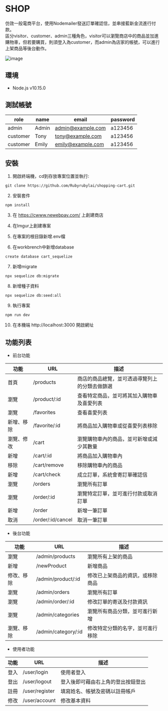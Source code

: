 # SHOP
仿效一般電商平台，使用Nodemailer發送訂單確認信，並串接藍新金流進行付款。  
區分visitor、customer、admin三種角色，visitor可以瀏覽商店中的商品並加進購物車，但若要購買，則須登入為customer，而admin為店家的帳號，可以進行上架商品等後台動作。

![image](https://github.com/Rubyrubylai/shopping-cart/blob/feature/order/picture/SHOP.PNG)

## 環境
+ Node.js v10.15.0

## 測試帳號

|role|name|email|password|
|----|----|-----|--------|
|admin|Admin|admin@example.com|a123456|
|customer|Tony|tony@example.com|a123456|
|customer|Emily|emily@example.com|a123456|

## 安裝
1. 開啟終端機，cd到存放專案位置並執行:
```
git clone https://github.com/Rubyrubylai/shopping-cart.git
```

2. 安裝套件
```
npm install
```

3. 在 https://cwww.newebpay.com/ 上創建商店

4. 在Imgur上創建專案

5. 在專案的根目錄新增.env檔

6. 在workbrench中新增database
```
create database cart_sequelize
```

7. 新增migrate
```
npx sequelize db:migrate
```

8. 新增種子資料
```
npx sequelize db:seed:all
```

9. 執行專案
```
npm run dev
```

10. 在本機端 http://localhost:3000 開啟網址

## 功能列表
+ 前台功能

|功能|URL|描述|
|----|---|----|
|首頁|/products|商店的商品總覽，並可透過導覽列上的分類去做篩選|
|瀏覽|/product/:id|查看特定商品，並可將其加入購物車及喜愛列表|
|瀏覽|/favorites|查看喜愛列表|
|新增、移除|/favorite/:id|將商品加入購物車或從喜愛列表移除||
|瀏覽、修改|/cart|瀏覽購物車內的商品，並可新增或減少其數量|
|新增|/cart/:id|將商品加入購物車內|
|移除|/cart/remove|移除購物車內的商品|
|新增|/cart/check|成立訂單，系統會寄訂單確認信|
|瀏覽|/orders|瀏覽所有訂單|
|瀏覽|/order/:id|瀏覽特定訂單，並可進行付款或取消訂單|
|新增|/order|新增一筆訂單|
|取消|/order/:id/cancel|取消一筆訂單|

+ 後台功能

|功能|URL|描述|
|----|---|----|
|瀏覽|/admin/products|瀏覽所有上架的商品|
|新增|/newProduct|新增商品|
|修改、移除|/admin/product/:id|修改已上架商品的資訊，或移除商品|
|瀏覽|/admin/orders|瀏覽所有訂單|
|瀏覽|/admin/order/:id|修改訂單的寄送及付款資訊|
|瀏覽|/admin/categories|瀏覽所有商品分類，並可進行新增|
|瀏覽、移除|/admin/category/:id|修改特定分類的名字，並可進行移除|

+ 使用者功能

|功能|URL|描述|
|----|---|----|
|登入|/user/login|使用者登入|
|登出|/user/logout|登入後即可藉由右上角的登出按鈕登出|
|註冊|/user/register|填寫姓名、帳號及密碼以註冊帳戶|
|修改|/user/account|修改基本資料|